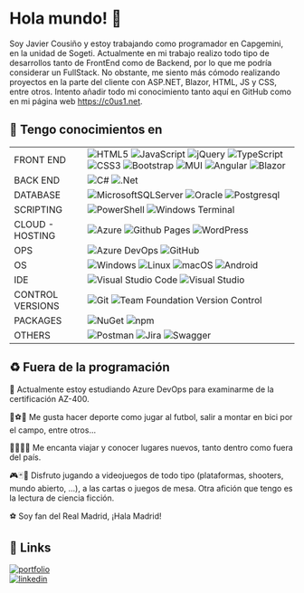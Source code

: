 
# Hola mundo! 👋


Soy Javier Cousiño y estoy trabajando como programador en Capgemini, en la unidad de Sogeti. Actualmente en mi trabajo realizo todo tipo de desarrollos tanto de FrontEnd como de Backend, por lo que me podría considerar un FullStack. No obstante, me siento más cómodo realizando proyectos en la parte del cliente con ASP.NET, Blazor, HTML, JS y CSS, entre otros. Intento añadir todo mi conocimiento tanto aquí en GitHub como en mi página web https://c0us1.net.


## 🧠 Tengo conocimientos en

|||
|----|----|
|FRONT END| ![HTML5](https://img.shields.io/badge/html5-%23E34F26.svg?style=for-the-badge&logo=html5&logoColor=white) ![JavaScript](https://img.shields.io/badge/javascript-%23323330.svg?style=for-the-badge&logo=javascript&logoColor=%23F7DF1E) ![jQuery](https://img.shields.io/badge/jquery-%230769AD.svg?style=for-the-badge&logo=jquery&logoColor=white) ![TypeScript](https://img.shields.io/badge/typescript-%23007ACC.svg?style=for-the-badge&logo=typescript&logoColor=white)  ![CSS3](https://img.shields.io/badge/css3-%231572B6.svg?style=for-the-badge&logo=css3&logoColor=white) ![Bootstrap](https://img.shields.io/badge/bootstrap-%238511FA.svg?style=for-the-badge&logo=bootstrap&logoColor=white)    ![MUI](https://img.shields.io/badge/MUI-%230081CB.svg?style=for-the-badge&logo=mui&logoColor=white)  ![Angular](https://img.shields.io/badge/angular-%23DD0031.svg?style=for-the-badge&logo=angular&logoColor=white)  ![Blazor](https://img.shields.io/badge/blazor-%235C2D91.svg?style=for-the-badge&logo=blazor&logoColor=white) | 
|BACK END|![C#](https://img.shields.io/badge/c%23-%23239120.svg?style=for-the-badge&logo=c-sharp&logoColor=white)  ![.Net](https://img.shields.io/badge/.NET-5C2D91?style=for-the-badge&logo=.net&logoColor=white)| 
|DATABASE|![MicrosoftSQLServer](https://img.shields.io/badge/Microsoft%20SQL%20Server-CC2927?style=for-the-badge&logo=microsoft%20sql%20server&logoColor=white) ![Oracle](https://img.shields.io/badge/Oracle-F80000?style=for-the-badge&logo=oracle&logoColor=white)  ![Postgresql](https://img.shields.io/badge/postgres-%23316192.svg?style=for-the-badge&logo=postgresql&logoColor=white) | 
|SCRIPTING|![PowerShell](https://img.shields.io/badge/PowerShell-%235391FE.svg?style=for-the-badge&logo=powershell&logoColor=white)  ![Windows Terminal](https://img.shields.io/badge/Windows%20Terminal-%234D4D4D.svg?style=for-the-badge&logo=windows-terminal&logoColor=white)| 
|CLOUD - HOSTING| ![Azure](https://img.shields.io/badge/azure-%230072C6.svg?style=for-the-badge&logo=microsoftazure&logoColor=white) ![Github Pages](https://img.shields.io/badge/github%20pages-121013?style=for-the-badge&logo=github&logoColor=white)  ![WordPress](https://img.shields.io/badge/WordPress-%23117AC9.svg?style=for-the-badge&logo=WordPress&logoColor=white)| 
|OPS| ![Azure DevOps](https://img.shields.io/badge/AZURE%20DEVOPS-0078d7?style=for-the-badge&logo=AZURE%20DEVOPS&logoColor=white)  ![GitHub](https://img.shields.io/badge/github-%23121011.svg?style=for-the-badge&logo=github&logoColor=white) |
|OS| ![Windows](https://img.shields.io/badge/Windows-0078D6?style=for-the-badge&logo=windows&logoColor=white)  ![Linux](https://img.shields.io/badge/Linux-FCC624?style=for-the-badge&logo=linux&logoColor=black) ![macOS](https://img.shields.io/badge/mac%20os-000000?style=for-the-badge&logo=macos&logoColor=F0F0F0)  ![Android](https://img.shields.io/badge/Android-3DDC84?style=for-the-badge&logo=android&logoColor=white)| 
|IDE| ![Visual Studio Code](https://img.shields.io/badge/Visual%20Studio%20Code-0078d7.svg?style=for-the-badge&logo=visual-studio-code&logoColor=white) ![Visual Studio](https://img.shields.io/badge/Visual%20Studio-5C2D91.svg?style=for-the-badge&logo=visual-studio&logoColor=white) |
|CONTROL VERSIONS | ![Git](https://img.shields.io/badge/git-%23F05033.svg?style=for-the-badge&logo=git&logoColor=white) ![Team Foundation Version Control](https://img.shields.io/badge/Team%20Foundation%20Version%20Control-0078d7?style=for-the-badge&logo=AZURE%20DEVOPS&logoColor=white)|
|PACKAGES| ![NuGet](https://img.shields.io/badge/NuGet-%23004880.svg?style=for-the-badge&logo=NuGet&logoColor=white) ![npm](https://img.shields.io/badge/npm-%23CB3837.svg?style=for-the-badge&logo=npm&logoColor=white) |
|OTHERS| ![Postman](https://img.shields.io/badge/Postman-FF6C37?style=for-the-badge&logo=postman&logoColor=white)   ![Jira](https://img.shields.io/badge/jira-%230A0FFF.svg?style=for-the-badge&logo=jira&logoColor=white)  ![Swagger](https://img.shields.io/badge/-Swagger-%23Clojure?style=for-the-badge&logo=swagger&logoColor=white)  |





## :recycle: Fuera de la programación

:memo: Actualmente estoy estudiando Azure DevOps para examinarme de la certificación AZ-400.

:bicyclist::soccer::bowling:  Me gusta hacer deporte como jugar al futbol, salir a montar en bici por el campo, entre otros...

:evergreen_tree::palm_tree::city_sunrise::sunrise_over_mountains:  Me encanta viajar y conocer lugares nuevos, tanto dentro como fuera del país.

:video_game::black_joker::game_die: Disfruto jugando a videojuegos de todo tipo (plataformas, shooters, mundo abierto, ...), a las cartas o juegos de mesa. Otra afición que tengo es la lectura de ciencia ficción.

:soccer: Soy fan del Real Madrid, ¡Hala Madrid!





## 🔗 Links
[![portfolio](https://img.shields.io/badge/my_portfolio-000?style=for-the-badge&logo=ko-fi&logoColor=white)](https://c0us1.net/uno-mas-en-el-mundo-de-la-programacion/) <br />
[![linkedin](https://img.shields.io/badge/linkedin-0A66C2?style=for-the-badge&logo=linkedin&logoColor=white)](https://www.linkedin.com/in/fco-javier-cousi%C3%B1o/)
